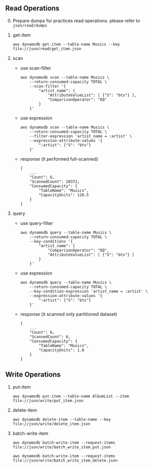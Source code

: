 
## Read Operations
0. Prepare dumps for practices read operations. please refer to `json/read/dumps`

1. get-item
    ```
    aws dynamodb get-item --table-name Musics --key file://json/read/get_item.json
    ```

2. scan
    - use scan-filter
        ```
        aws dynamodb scan --table-name Musics \
            --return-consumed-capacity TOTAL \
            --scan-filter '{
                "artist_name": {
                    "AttributeValueList": [ {"S": "bts"} ],
                    "ComparisonOperator": "EQ"
                }
            }'
        ```
    - use expression
        ```
        aws dynamodb scan --table-name Musics \
            --return-consumed-capacity TOTAL \
            --filter-expression 'artist_name = :artist' \
            --expression-attribute-values '{
                ":artist": {"S": "bts"}
            }'
        ```
    - response (it performed full-scanned)
        ```
        {
            ...
            "Count": 6,
            "ScannedCount": 28372,
            "ConsumedCapacity": {
                "TableName": "Musics",
                "CapacityUnits": 128.5
            }
        }
        ```

3. query
    - use query-filter
        ```
        aws dynamodb query --table-name Musics \
            --return-consumed-capacity TOTAL \
            --key-conditions '{
                "artist_name": {
                    "ComparisonOperator": "EQ",
                    "AttributeValueList": [ {"S": "bts"} ]
                }
            }'
        ```
    - use expression
        ```
        aws dynamodb query --table-name Musics \
            --return-consumed-capacity TOTAL \
            --key-condition-expression 'artist_name = :artist' \
            --expression-attribute-values '{
                ":artist": {"S": "bts"}
            }'
        ```
    - response (it scanned only partitioned dataset)
        ```
        {
            ...
            "Count": 6,
            "ScannedCount": 6,
            "ConsumedCapacity": {
                "TableName": "Musics",
                "CapacityUnits": 1.0
            }
        }
        ```

## Write Operations

1. put-item
    ```
    aws dynamodb put-item --table-name AlbumList --item file://json/write/put_item.json
    ```

2. delete-item
    ```
    aws dynamodb delete-item --table-name --key file://json/write/delete_item.json
    ```

3. batch-write-item
    ```
    aws dynamodb batch-write-item --request-items file://json/write/batch_write_item_put.json
    ```
    ```
    aws dynamodb batch-write-item --request-items file://json/write/batch_write_item_delete.json
    ```